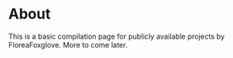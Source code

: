 # About
This is a basic compilation page for publicly available projects by FloreaFoxglove. More to come later.

